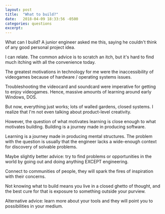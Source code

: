 ```yaml
---
layout: post
title:  "What to build?"
date:   2018-04-09 18:33:56 -0500
categories: questions
excerpt: 
---
```


What can I build? A junior engineer asked me this, saying he couldn't think of any good personal project idea.

I can relate. The common advice is to scratch an itch, but it's hard to find much itching with all the convenience today.

The greatest motivations in technology for me were the inaccessibility of videogames because of hardware / operating systems issues.

Troubleshooting the videocard and soundcard were imperative for getting to enjoy videogames. Hence, massive amounts of learning around early Windows, DOS.

But now, everything just works; lots of walled gardens, closed systems. I realize that I'm not even talking about product-level creativity.

However, the question of what motivates learning is close enough to what motivates building. Building is a journey made in producing software.

Learning is a journey made in producing mental structures. The problem with the question is usually that the engineer lacks a wide-enough context for discovery of solvable problems.

Maybe slightly better advice: try to find problems or opportunities in the world by going out and doing anything EXCEPT engineering.

Connect to communities of people, they will spark the fires of inspiration with their concerns. 

Not knowing what to build means you live in a closed ghetto of thought, and the best cure for that is exposure to something outside your purview.

Alternative advice: learn more about your tools and they will point you to possibilities in your medium.
